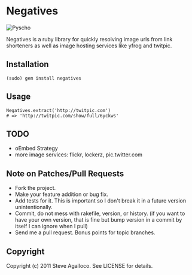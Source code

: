 Negatives
=========

![Pyscho](https://github.com/spagalloco/negatives/raw/master/psycho.png)

Negatives is a ruby library for quickly resolving image urls from link shorteners as well as image hosting services like yfrog and twitpic.

Installation
------------

    (sudo) gem install negatives

Usage
-----

    Negatives.extract('http://twitpic.com')
    # => 'http://twitpic.com/show/full/6yckws'

TODO
----

* oEmbed Strategy
* more image services: flickr, lockerz, pic.twitter.com

Note on Patches/Pull Requests
-----------------------------

* Fork the project.
* Make your feature addition or bug fix.
* Add tests for it. This is important so I don't break it in a
  future version unintentionally.
* Commit, do not mess with rakefile, version, or history.
  (if you want to have your own version, that is fine but bump version in a commit by itself I can ignore when I pull)
* Send me a pull request. Bonus points for topic branches.

Copyright
---------

Copyright (c) 2011 Steve Agalloco. See LICENSE for details.